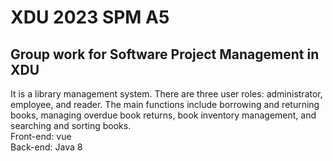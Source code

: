 # XDU 2023 SPM A5

## Group work for Software Project Management in XDU

It is a library management system. There are three user roles: administrator, employee, and reader. The main functions include borrowing and returning books, managing overdue book returns, book inventory management, and searching and sorting books.  
Front-end: vue  
Back-end: Java 8
